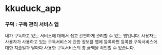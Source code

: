 # kkuduck_app
### **꾸덕 : 구독 관리 서비스 앱**

내가 구독하고 있는 서비스에 대해서 쉽고 간편하게 관리할 수 있는 앱입니다. 사용자는 사용자가 사용하고 있는 구독서비스에 관한 정보를 앱에 등록하면 등록한 구독서비스에 대한 지출일과 달마다 사용한 구독서비스의 총 금액을 확인할 수 있습니다.  
